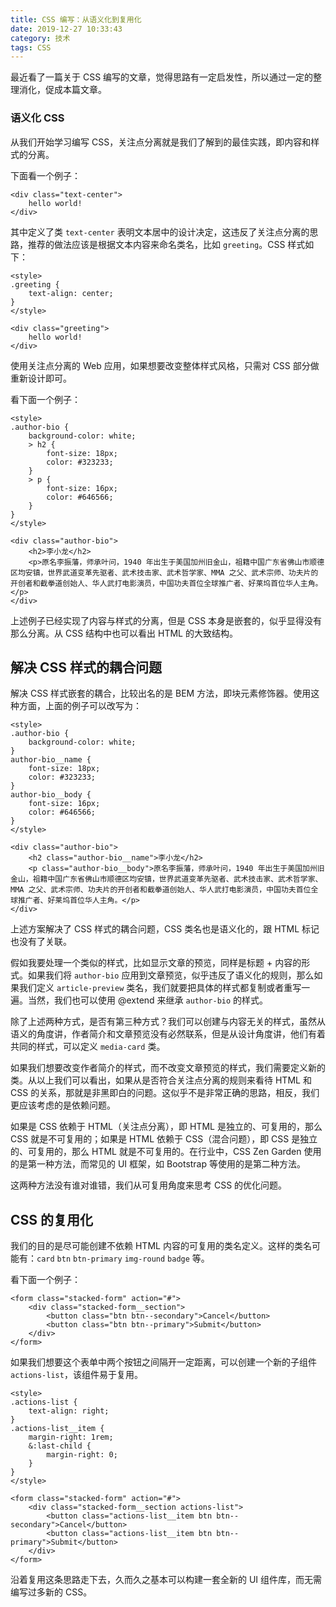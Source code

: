 ```yaml
---
title: CSS 编写：从语义化到复用化
date: 2019-12-27 10:33:43
category: 技术
tags: CSS
---
```


最近看了一篇关于 CSS 编写的文章，觉得思路有一定启发性，所以通过一定的整理消化，促成本篇文章。

### 语义化 CSS

从我们开始学习编写 CSS，关注点分离就是我们了解到的最佳实践，即内容和样式的分离。

下面看一个例子：

```
<div class="text-center">
    hello world!
</div>
```

其中定义了类 `text-center` 表明文本居中的设计决定，这违反了关注点分离的思路，推荐的做法应该是根据文本内容来命名类名，比如 `greeting`。CSS 样式如下：

```
<style>
.greeting {
    text-align: center;
}
</style>

<div class="greeting">
    hello world!
</div>
```

使用关注点分离的 Web 应用，如果想要改变整体样式风格，只需对 CSS 部分做重新设计即可。

看下面一个例子：

```
<style>
.author-bio {
    background-color: white;
    > h2 {
        font-size: 18px;
        color: #323233;
    }
    > p {
        font-size: 16px;
        color: #646566;
    }
}
</style>

<div class="author-bio">
    <h2>李小龙</h2>
    <p>原名李振藩，师承叶问，1940 年出生于美国加州旧金山，祖籍中国广东省佛山市顺德区均安镇，世界武道变革先驱者、武术技击家、武术哲学家、MMA 之父、武术宗师、功夫片的开创者和截拳道创始人、华人武打电影演员，中国功夫首位全球推广者、好莱坞首位华人主角。</p>
</div>
```

上述例子已经实现了内容与样式的分离，但是 CSS 本身是嵌套的，似乎显得没有那么分离。从 CSS 结构中也可以看出 HTML 的大致结构。

## 解决 CSS 样式的耦合问题

解决 CSS 样式嵌套的耦合，比较出名的是 BEM 方法，即块元素修饰器。使用这种方面，上面的例子可以改写为：

```
<style>
.author-bio {
    background-color: white;
}
author-bio__name {
    font-size: 18px;
    color: #323233;
}
author-bio__body {
    font-size: 16px;
    color: #646566;
}
</style>

<div class="author-bio">
    <h2 class="author-bio__name">李小龙</h2>
    <p class="author-bio__body">原名李振藩，师承叶问，1940 年出生于美国加州旧金山，祖籍中国广东省佛山市顺德区均安镇，世界武道变革先驱者、武术技击家、武术哲学家、MMA 之父、武术宗师、功夫片的开创者和截拳道创始人、华人武打电影演员，中国功夫首位全球推广者、好莱坞首位华人主角。</p>
</div>
```

上述方案解决了 CSS 样式的耦合问题，CSS 类名也是语义化的，跟 HTML 标记也没有了关联。

假如我要处理一个类似的样式，比如显示文章的预览，同样是标题 + 内容的形式。如果我们将 `author-bio` 应用到文章预览，似乎违反了语义化的规则，那么如果我们定义 `article-preview` 类名，我们就要把具体的样式都复制或者重写一遍。当然，我们也可以使用 @extend 来继承 `author-bio` 的样式。

除了上述两种方式，是否有第三种方式？我们可以创建与内容无关的样式，虽然从语义的角度讲，作者简介和文章预览没有必然联系，但是从设计角度讲，他们有着共同的样式，可以定义 `media-card` 类。

如果我们想要改变作者简介的样式，而不改变文章预览的样式，我们需要定义新的类。从以上我们可以看出，如果从是否符合关注点分离的规则来看待 HTML 和 CSS 的关系，那就是非黑即白的问题。这似乎不是非常正确的思路，相反，我们更应该考虑的是依赖问题。

如果是 CSS 依赖于 HTML（关注点分离），即 HTML 是独立的、可复用的，那么 CSS 就是不可复用的；如果是 HTML 依赖于 CSS（混合问题），即 CSS 是独立的、可复用的，那么 HTML 就是不可复用的。在行业中，CSS Zen Garden 使用的是第一种方法，而常见的 UI 框架，如 Bootstrap 等使用的是第二种方法。

这两种方法没有谁对谁错，我们从可复用角度来思考 CSS 的优化问题。

## CSS 的复用化

我们的目的是尽可能创建不依赖 HTML 内容的可复用的类名定义。这样的类名可能有：`card` `btn` `btn-primary` `img-round` `badge` 等。

看下面一个例子：

```
<form class="stacked-form" action="#">
    <div class="stacked-form__section">
        <button class="btn btn--secondary">Cancel</button>
        <button class="btn btn--primary">Submit</button>
    </div>
</form>
```

如果我们想要这个表单中两个按钮之间隔开一定距离，可以创建一个新的子组件 `actions-list`，该组件易于复用。

```
<style>
.actions-list {
    text-align: right;
}
.actions-list__item {
    margin-right: 1rem;
    &:last-child {
        margin-right: 0;
    }
}
</style>

<form class="stacked-form" action="#">
    <div class="stacked-form__section actions-list">
        <button class="actions-list__item btn btn--secondary">Cancel</button>
        <button class="actions-list__item btn btn--primary">Submit</button>
    </div>
</form>
```

沿着复用这条思路走下去，久而久之基本可以构建一套全新的 UI 组件库，而无需编写过多新的 CSS。


